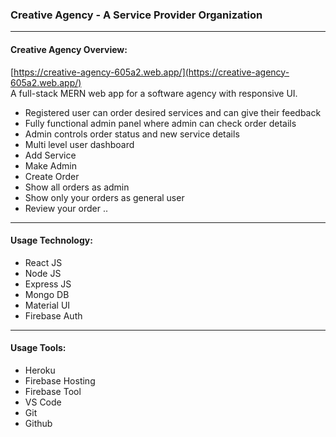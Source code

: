 ### Creative Agency - A Service Provider Organization
---
#### Creative Agency Overview:
[https://creative-agency-605a2.web.app/](https://creative-agency-605a2.web.app/)<br/>
A full-stack MERN web app for a software agency with responsive UI.

* Registered user can order desired services and can give their feedback
* Fully functional admin panel where admin can check order details
* Admin controls order status and new service details
* Multi level user dashboard 
* Add Service
* Make Admin
* Create Order
* Show all orders as admin
* Show only your orders as general user
* Review your order
..
---
#### Usage Technology:
* React JS
* Node JS
* Express JS
* Mongo DB
* Material UI
* Firebase Auth
>
---
#### Usage Tools:
* Heroku
* Firebase Hosting
* Firebase Tool
* VS Code
* Git
* Github
